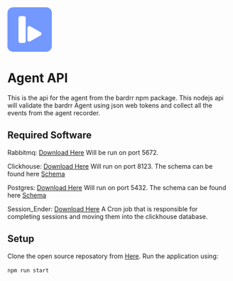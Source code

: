 <img src="./Asset 10-8.png" width="100">

# Agent API

This is the api for the agent from the bardrr npm package. This nodejs api will validate the bardrr Agent using json web tokens
and collect all the events from the agent recorder.

## Required Software

Rabbitmq: [Download Here](https://www.rabbitmq.com/download.html) Will be run on port 5672.

Clickhouse: [Download Here](https://clickhouse.com/docs/en/install/) Will run on port 8123. The schema can be found here [Schema](https://github.com/bard-rr/deploy)

Postgres: [Download Here](https://www.postgresql.org/download/) Will run on port 5432. The schema can be found here [Schema](https://github.com/bard-rr/deploy)

Session_Ender: [Download Here](https://github.com/bard-rr/session_ender) A Cron job that is responsible for completing sessions and moving them into the clickhouse database.

## Setup

Clone the open source reposatory from [Here](https://github.com/bard-rr/agent-api). Run the application using:

`npm run start`
